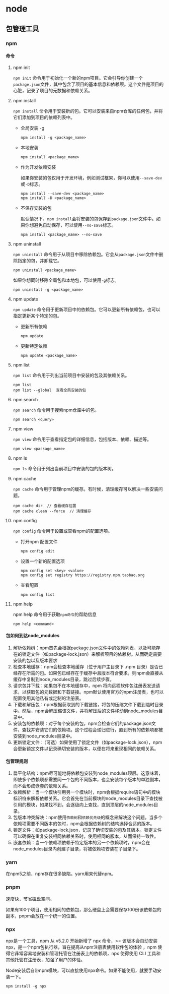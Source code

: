 # node

## 包管理工具

### npm

#### 命令

1. npm init

   `npm init` 命令用于初始化一个新的npm项目。它会引导你创建一个`package.json`文件，其中包含了项目的基本信息和依赖项。这个文件是项目的心脏，记录了项目的元数据和依赖关系。

2. npm install

   `npm install` 命令用于安装新的包。它可以安装来自npm仓库的任何包，并将它们添加到项目的依赖列表中。

   - 全局安装  -g

     ```
     npm install -g <package_name>
     ```

   - 本地安装

     ```
     npm install <package_name>
     ```

   - 作为开发依赖安装

     如果你安装的包仅用于开发环境，例如测试框架，你可以使用`--save-dev`或`-D`标志。

     ```
     npm install --save-dev <package_name>
     npm install -D <package_name>
     ```

   - 不保存安装的包

     默认情况下，`npm install`会将安装的包保存到`package.json`文件中。如果你想避免自动保存，可以使用`--no-save`标志。

     ```
     npm install <package_name> --no-save
     ```

3. npm uninstall

   `npm uninstall` 命令用于从项目中移除依赖包。它会从`package.json`文件中删除指定的包，并卸载它。

   ```
   npm uninstall <package_name>
   ```

   如果你想同时移除全局包和本地包，可以使用`-g`标志。

   ```
   npm uninstall -g <package_name>
   ```

4. npm update

   `npm update` 命令用于更新项目中的依赖包。它可以更新所有依赖包，也可以指定更新某个特定的包。

   - 更新所有依赖

     ```
     npm update
     ```

   - 更新特定依赖

     ```
     npm update <package_name>
     ```

5. npm list

   `npm list` 命令用于列出当前项目中安装的包及其依赖关系。

   ```
   npm list
   npm list --global  查看全局安装的包
   ```

6. npm search

   `npm search` 命令用于搜索npm仓库中的包。

   ```
   npm search <query>
   ```

7. npm view

   `npm view` 命令用于查看指定包的详细信息，包括版本、依赖、描述等。

   ```
   npm view <package_name>
   ```

8. npm ls

   `npm ls` 命令用于列出当前项目中安装的包的版本树。

9. npm cache

   `npm cache` 命令用于管理npm的缓存。有时候，清理缓存可以解决一些安装问题。

   ```
   npm cache dir  // 查看缓存位置
   npm cache clean --force  // 清理缓存
   ```

10. npm config

    `npm config` 命令用于设置或查看npm的配置选项。

    - 打开npm 配置文件

      ```
      npm config edit
      ```

    - 设置一个新的配置选项

      ```
      npm config set <key> <value>
      npm config set registry https://registry.npm.taobao.org
      ```

    - 查看配置

      ```
      npm config list
      ```

11. npm help

    npm help 命令用于获取`npm命令`的帮助信息

    ```
    npm help <command>
    ```

    

#### 包如何到达node_modules

1. 解析依赖树：npm首先会根据package.json文件中的依赖列表，以及可能存在的锁定文件（如package-lock.json）来解析项目的依赖树。从而确定需要安装的包以及版本要求
2. 检查本地缓存：npm会检查本地缓存（位于用户主目录下 .npm 目录）是否已经存在所需的包。如果包已经存在于缓存中且版本符合要求，则npm会直接从缓存中复制到node_modules目录，跳过后续步骤。
3. 请求包并下载：如果包不在本地缓存中，npm 将向远程软件包注册表发送请求，以获取包的元数据和下载链接。npm默认使用官方的npm注册表，也可以配置使用其他私有或定制的注册表。
4. 下载和解压包：npm根据获取到的下载链接，将包的压缩文件下载到临时目录中。然后，npm会解压缩该文件，并将解压后的文件移动到node_modules目录中。
5. 安装包的依赖项：对于每个安装的包，npm会检查它们的package.json文件，查找并安装它们的依赖项。这个过程会递归进行，直到所有的依赖项都被安装到node_modules目录中。
6. 更新锁定文件：（可选）如果使用了锁定文件（如package-lock.json），npm会更新锁定文件以记录确切安装的版本，以便在将来重现相同的依赖关系。



#### 包管理规则

1. 扁平化结构：npm尽可能地将依赖包安装到node_modules顶层。这意味着，即使多个依赖项都需要同一个包的不同版本，也会安装每个版本的单独副本，而不会形成嵌套的依赖关系。
2. 依赖解析：当一个模块引用另一个模块时，npm会根据require语句中的模块标识符来解析依赖关系。它会首先在当前模块的node_modules目录下查找被引用的模块，如果找不到，会逐级向上查找，直到顶层的node_modules目录。
3. 包版本冲突解决：npm使用`依赖树`和`依赖优先级`的概念来解决这个问题。当多个依赖项需要不同版本的包时，npm会根据依赖树的结构选择合适的版本。
4. 锁定文件：如package-lock.json，记录了确切安装的包及其版本。锁定文件可以确保在重复安装相同依赖关系时，使用相同的版本，从而保持一致性。
5. 嵌套依赖：当一个依赖项依赖于特定版本的另一个依赖项时，npm会在node_modules目录内创建子目录，将被依赖项安装在子目录下。



### yarn

在npm5之前，npm存在很多缺陷。yarn用来代替npm。

### pnpm

速度快，节省磁盘空间。

如果有100个项目，使用相同的依赖包，那么硬盘上会需要保存100份该依赖包的副本，pnpm会放在一个统一的位置。



### npx

npx是一个工具，npm 从 v5.2.0 开始新增了 npx 命令，>= 该版本会自动安装 npx，是一个npm包执行器，旨在提高从npm注册表使用软件包的体验 ，npm 使得它非常容易地安装和管理托管在注册表上的依赖项，npx 使得使用 CLI 工具和其他托管在注册表，加强了用户的体验。

Node安装后自带npm模块，可以直接使用npx命令。如果不能使用，就要手动安装一下。

```
npm install -g npx
```





